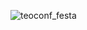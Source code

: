 ![teoconf_festa](https://user-images.githubusercontent.com/64428916/236466051-4650be58-951d-405d-a0ac-d33ee72a26f1.png)
